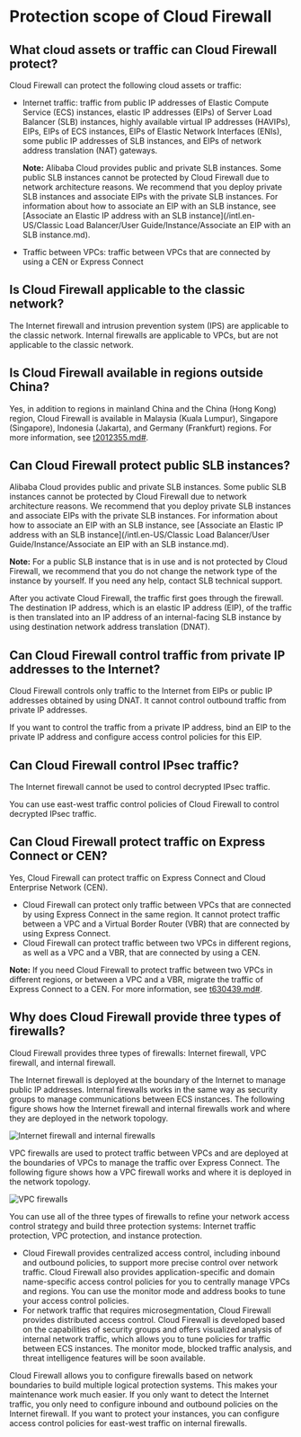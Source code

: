 # Protection scope of Cloud Firewall

## What cloud assets or traffic can Cloud Firewall protect?

Cloud Firewall can protect the following cloud assets or traffic:

-   Internet traffic: traffic from public IP addresses of Elastic Compute Service \(ECS\) instances, elastic IP addresses \(EIPs\) of Server Load Balancer \(SLB\) instances, highly available virtual IP addresses \(HAVIPs\), EIPs, EIPs of ECS instances, EIPs of Elastic Network Interfaces \(ENIs\), some public IP addresses of SLB instances, and EIPs of network address translation \(NAT\) gateways.

    **Note:** Alibaba Cloud provides public and private SLB instances. Some public SLB instances cannot be protected by Cloud Firewall due to network architecture reasons. We recommend that you deploy private SLB instances and associate EIPs with the private SLB instances. For information about how to associate an EIP with an SLB instance, see [Associate an Elastic IP address with an SLB instance](/intl.en-US/Classic Load Balancer/User Guide/Instance/Associate an EIP with an SLB instance.md).

-   Traffic between VPCs: traffic between VPCs that are connected by using a CEN or Express Connect

## Is Cloud Firewall applicable to the classic network?

The Internet firewall and intrusion prevention system \(IPS\) are applicable to the classic network. Internal firewalls are applicable to VPCs, but are not applicable to the classic network.

## Is Cloud Firewall available in regions outside China?

Yes, in addition to regions in mainland China and the China \(Hong Kong\) region, Cloud Firewall is available in Malaysia \(Kuala Lumpur\), Singapore \(Singapore\), Indonesia \(Jakarta\), and Germany \(Frankfurt\) regions. For more information, see [t2012355.md\#]().

## Can Cloud Firewall protect public SLB instances?

Alibaba Cloud provides public and private SLB instances. Some public SLB instances cannot be protected by Cloud Firewall due to network architecture reasons. We recommend that you deploy private SLB instances and associate EIPs with the private SLB instances. For information about how to associate an EIP with an SLB instance, see [Associate an Elastic IP address with an SLB instance](/intl.en-US/Classic Load Balancer/User Guide/Instance/Associate an EIP with an SLB instance.md).

**Note:** For a public SLB instance that is in use and is not protected by Cloud Firewall, we recommend that you do not change the network type of the instance by yourself. If you need any help, contact SLB technical support.

After you activate Cloud Firewall, the traffic first goes through the firewall. The destination IP address, which is an elastic IP address \(EIP\), of the traffic is then translated into an IP address of an internal-facing SLB instance by using destination network address translation \(DNAT\).

## Can Cloud Firewall control traffic from private IP addresses to the Internet?

Cloud Firewall controls only traffic to the Internet from EIPs or public IP addresses obtained by using DNAT. It cannot control outbound traffic from private IP addresses.

If you want to control the traffic from a private IP address, bind an EIP to the private IP address and configure access control policies for this EIP.

## Can Cloud Firewall control IPsec traffic?

The Internet firewall cannot be used to control decrypted IPsec traffic.

You can use east-west traffic control policies of Cloud Firewall to control decrypted IPsec traffic.

## Can Cloud Firewall protect traffic on Express Connect or CEN?

Yes, Cloud Firewall can protect traffic on Express Connect and Cloud Enterprise Network \(CEN\).

-   Cloud Firewall can protect only traffic between VPCs that are connected by using Express Connect in the same region. It cannot protect traffic between a VPC and a Virtual Border Router \(VBR\) that are connected by using Express Connect.
-   Cloud Firewall can protect traffic between two VPCs in different regions, as well as a VPC and a VBR, that are connected by using a CEN.

**Note:** If you need Cloud Firewall to protect traffic between two VPCs in different regions, or between a VPC and a VBR, migrate the traffic of Express Connect to a CEN. For more information, see [t630439.md\#]().

## Why does Cloud Firewall provide three types of firewalls?

Cloud Firewall provides three types of firewalls: Internet firewall, VPC firewall, and internal firewall.

The Internet firewall is deployed at the boundary of the Internet to manage public IP addresses. Internal firewalls works in the same way as security groups to manage communications between ECS instances. The following figure shows how the Internet firewall and internal firewalls work and where they are deployed in the network topology.

![Internet firewall and internal firewalls](https://static-aliyun-doc.oss-accelerate.aliyuncs.com/assets/img/en-US/7681329951/p38798.png)

VPC firewalls are used to protect traffic between VPCs and are deployed at the boundaries of VPCs to manage the traffic over Express Connect. The following figure shows how a VPC firewall works and where it is deployed in the network topology.

![VPC firewalls](https://static-aliyun-doc.oss-accelerate.aliyuncs.com/assets/img/en-US/7681329951/p38893.png)

You can use all of the three types of firewalls to refine your network access control strategy and build three protection systems: Internet traffic protection, VPC protection, and instance protection.

-   Cloud Firewall provides centralized access control, including inbound and outbound policies, to support more precise control over network traffic. Cloud Firewall also provides application-specific and domain name-specific access control policies for you to centrally manage VPCs and regions. You can use the monitor mode and address books to tune your access control policies.
-   For network traffic that requires microsegmentation, Cloud Firewall provides distributed access control. Cloud Firewall is developed based on the capabilities of security groups and offers visualized analysis of internal network traffic, which allows you to tune policies for traffic between ECS instances. The monitor mode, blocked traffic analysis, and threat intelligence features will be soon available.

Cloud Firewall allows you to configure firewalls based on network boundaries to build multiple logical protection systems. This makes your maintenance work much easier. If you only want to detect the Internet traffic, you only need to configure inbound and outbound policies on the Internet firewall. If you want to protect your instances, you can configure access control policies for east-west traffic on internal firewalls.

